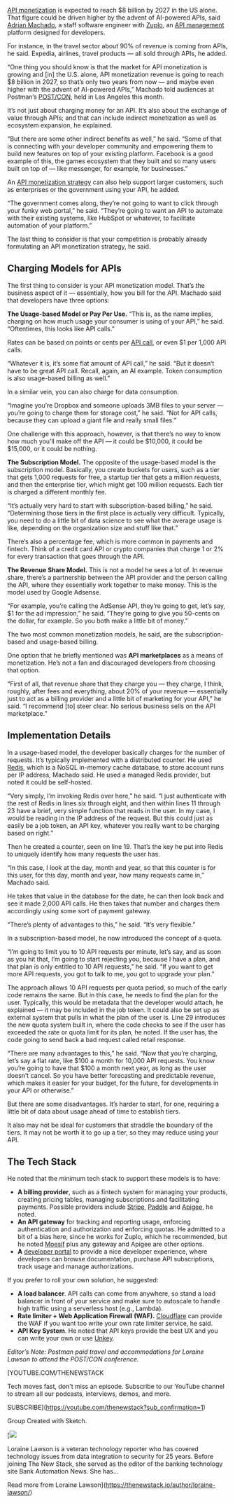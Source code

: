 [API monetization](https://thenewstack.io/the-dos-and-donts-of-api-monetization/) is expected to reach $8 billion by 2027 in the US alone. That figure could be driven higher by the advent of AI-powered APIs, said [Adrian Machado](https://www.linkedin.com/in/adrianmachado/), a staff software engineer with [Zuplo](https://zuplo.com/), an [API management](https://thenewstack.io/introduction-to-api-management/) platform designed for developers.

For instance, in the travel sector about 90% of revenue is coming from APIs, he said. Expedia, airlines, travel products — all sold through APIs, he added.

“One thing you should know is that the market for API monetization is growing and [in] the U.S. alone, API monetization revenue is going to reach $8 billion in 2027, so that’s only two years from now — and maybe even higher with the advent of AI-powered APIs,” Machado told audiences at Postman’s [POST/CON](https://www.postman.com/postcon/2025/), held in Las Angeles this month.

It’s not just about charging money for an API. It’s also about the exchange of value through APIs; and that can include indirect monetization as well as ecosystem expansion, he explained.

“But there are some other indirect benefits as well,” he said. “Some of that is connecting with your developer community and empowering them to build new features on top of your existing platform. Facebook is a good example of this, the games ecosystem that they built and so many users built on top of — like messenger, for example, for businesses.”

An [API monetization strategy](https://thenewstack.io/apis-are-driving-new-business-models-and-unlocking-revenue-streams/) can also help support larger customers, such as enterprises or the government using your API, he added.

“The government comes along, they’re not going to want to click through your funky web portal,” he said. “They’re going to want an API to automate with their existing systems, like HubSpot or whatever, to facilitate automation of your platform.”

The last thing to consider is that your competition is probably already formulating an API monetization strategy, he said.

## Charging Models for APIs

The first thing to consider is your API monetization model. That’s the business aspect of it — essentially, how you bill for the API. Machado said that developers have three options:

**The Usage-based Model or Pay Per Use.** “This is, as the name implies, charging on how much usage your consumer is using of your API,” he said. “Oftentimes, this looks like API calls.”

Rates can be based on points or cents per [API call](https://thenewstack.io/sentrys-front-end-performance-monitoring-pinpoints-sluggish-api-calls-and-database-queries/), or even $1 per 1,000 API calls.

“Whatever it is, it’s some flat amount of API call,” he said. “But it doesn’t have to be great API call. Recall, again, an AI example. Token consumption is also usage-based billing as well.”

In a similar vein, you can also charge for data consumption.

“Imagine you’re Dropbox and someone uploads 3MB files to your server — you’re going to charge them for storage cost,” he said. “Not for API calls, because they can upload a giant file and really small files.”

One challenge with this approach, however, is that there’s no way to know how much you’ll make off the API — it could be $10,000, it could be $15,000, or it could be nothing.

**The Subscription Model.** The opposite of the usage-based model is the subscription model. Basically, you create buckets for users, such as a tier that gets 1,000 requests for free, a startup tier that gets a million requests, and then the enterprise tier, which might get 100 million requests. Each tier is charged a different monthly fee.

“It’s actually very hard to start with subscription-based billing,” he said. “Determining those tiers in the first place is actually very difficult. Typically, you need to do a little bit of data science to see what the average usage is like, depending on the organization size and stuff like that.”

There’s also a percentage fee, which is more common in payments and fintech. Think of a credit card API or crypto companies that charge 1 or 2% for every transaction that goes through the API.

**The Revenue Share Model.** This is not a model he sees a lot of. In revenue share, there’s a partnership between the API provider and the person calling the API, where they essentially work together to make money. This is the model used by Google Adsense.

“For example, you’re calling the AdSense API, they’re going to get, let’s say, $1 for the ad impression,” he said. “They’re going to give you 50-cents on the dollar, for example. So you both make a little bit of money.”

The two most common monetization models, he said, are the subscription-based and usage-based billing.

One option that he briefly mentioned was **API marketplaces** as a means of monetization. He’s not a fan and discouraged developers from choosing that option.

“First of all, that revenue share that they charge you — they charge, I think, roughly, after fees and everything, about 20% of your revenue — essentially just to act as a billing provider and a little bit of marketing for your API,” he said. “I recommend [to] steer clear. No serious business sells on the API marketplace.”

## Implementation Details

In a usage-based model, the developer basically charges for the number of requests. It’s typically implemented with a distributed counter. He used [Redis](https://thenewstack.io/redis-is-open-source-again/), which is a NoSQL in-memory cache database, to store account runs per IP address, Machado said. He used a managed Redis provider, but noted it could be self-hosted.

“Very simply, I’m invoking Redis over here,” he said. “I just authenticate with the rest of Redis in lines six through eight, and then within lines 11 through 23 have a brief, very simple function that reads in the user. In my case, I would be reading in the IP address of the request. But this could just as easily be a job token, an API key, whatever you really want to be charging based on right.”

Then he created a counter, seen on line 19. That’s the key he put into Redis to uniquely identify how many requests the user has.

“In this case, I look at the day, month and year, so that this counter is for this user, for this day, month and year, how many requests came in,” Machado said.

He takes that value in the database for the date, he can then look back and see it made 2,000 API calls. He then takes that number and charges them accordingly using some sort of payment gateway.

“There’s plenty of advantages to this,” he said. “It’s very flexible.”

In a subscription-based model, he now introduced the concept of a quota.

“I’m going to limit you to 10 API requests per minute, let’s say, and as soon as you hit that, I’m going to start rejecting you, because I have a plan, and that plan is only entitled to 10 API requests,” he said. “If you want to get more API requests, you got to talk to me, you got to upgrade your plan.”

The approach allows 10 API requests per quota period, so much of the early code remains the same. But in this case, he needs to find the plan for the user. Typically, this would be metadata that the developer would attach, he explained — it may be included in the job token. It could also be set up as external system that pulls in what the plan of the user is. Line 29 introduces the new quota system built in, where the code checks to see if the user has exceeded the rate or quota limit for its plan, he noted. If the user has, the code going to send back a bad request called retail response.

“There are many advantages to this,” he said. “Now that you’re charging, let’s say a flat rate, like $100 a month for 10,000 API requests. You know you’re going to have that $100 a month next year, as long as the user doesn’t cancel. So you have better forecasting and predictable revenue, which makes it easier for your budget, for the future, for developments in your API or otherwise.”

But there are some disadvantages. It’s harder to start, for one, requiring a little bit of data about usage ahead of time to establish tiers.

It also may not be ideal for customers that straddle the boundary of the tiers. It may not be worth it to go up a tier, so they may reduce using your API.

## The Tech Stack

He noted that the minimum tech stack to support these models is to have:

* **A billing provider**, such as a fintech system for managing your products, creating pricing tables, managing subscriptions and facilitating payments. Possible providers include [Stripe](https://stripe.com/), [Paddle](https://www.paddle.com/) and [Apigee](https://thenewstack.io/building-adaptive-apps-like-google-now-with-apis-and-analytics-with-apigee-insights/), he noted.
* **An API gateway** for tracking and reporting usage, enforcing authentication and authorization and enforcing quotas. He admitted to a bit of a bias here, since he works for Zuplo, which he recommended, but he noted [Moesif](https://www.moesif.com/) plus any gateway and Apigee are other options.
* **A** [developer portal](https://thenewstack.io/api-governance-and-developer-experience-in-a-developer-portal/) to provide a nice developer experience, where developers can browse documentation, purchase API subscriptions, track usage and manage authorizations.

If you prefer to roll your own solution, he suggested:

* **A load balancer**. API calls can come from anywhere, so stand a load balancer in front of your service and make sure to autoscale to handle high traffic using a serverless host (e.g., Lambda).
* **Rate limiter + Web Application Firewall (WAF).** [Cloudflare](https://thenewstack.io/cloudflare-for-ai-helps-businesses-safely-use-ai/) can provide the WAF if you want too write your own rate limiter service, he said.
* **API Key System**. He noted that API keys provide the best UX and you can write your own or use [Unkey](https://www.unkey.com/).

*Editor’s Note: Postman paid travel and accommodations for Loraine Lawson to attend the POST/CON conference.*

[YOUTUBE.COM/THENEWSTACK

Tech moves fast, don't miss an episode. Subscribe to our YouTube
channel to stream all our podcasts, interviews, demos, and more.

SUBSCRIBE](https://youtube.com/thenewstack?sub_confirmation=1)

Group
Created with Sketch.

[![](https://thenewstack.io/wp-content/uploads/2023/08/4de88b83-4756312a-326a38b7-lorainelawson2-600x600-1-600x600.jpeg)

Loraine Lawson is a veteran technology reporter who has covered technology issues from data integration to security for 25 years. Before joining The New Stack, she served as the editor of the banking technology site Bank Automation News. She has...

Read more from Loraine Lawson](https://thenewstack.io/author/loraine-lawson/)